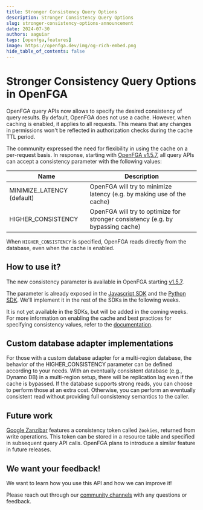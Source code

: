 ```yaml
---
title: Stronger Consistency Query Options
description: Stronger Consistency Query Options
slug: stronger-consistency-options-announcement
date: 2024-07-30
authors: aaguiar
tags: [openfga,features]
image: https://openfga.dev/img/og-rich-embed.png
hide_table_of_contents: false
---
```

# Stronger Consistency Query Options in OpenFGA

OpenFGA query APIs now allows to specify the desired consistency of query results. By default, OpenFGA does not use a cache. However, when caching is enabled, it applies to all requests. This means that any changes in permissions won't be reflected in authorization checks during the cache TTL period.

The community expressed the need for flexibility in using the cache on a per-request basis. In response, starting with [OpenFGA v1.5.7](https://github.com/openfga/openfga/releases/tag/v1.5.7), all query APIs can accept a consistency parameter with the following values:

| Name                        | Description                                                                                                   |  
|-----------------------------|---------------------------------------------------------------------------------------------------------------|
| MINIMIZE_LATENCY (default)  | OpenFGA will try to minimize latency (e.g. by making use of the cache)  | 
| HIGHER_CONSISTENCY          |  OpenFGA will try to optimize for stronger consistency (e.g. by bypassing cache)   |

When `HIGHER_CONSISTENCY` is specified, OpenFGA reads directly from the database, even when the cache is enabled.

## How to use it?

The new consistency parameter is available in OpenFGA starting [v1.5.7](https://github.com/openfga/openfga/releases/tag/v1.5.7). 

The parameter is already exposed in the [Javascript SDK](https://github.com/openfga/js-sdk/) and the [Python SDK](https://github.com/openfga/python-sdk/). We'll implement it in the rest of the SDKs in the following weeks.

It is not yet available in the SDKs, but will be added in the coming weeks. For more information on enabling the cache and best practices for specifying consistency values, refer to the [documentation](https://openfga.dev/docs/interacting/consistency).

## Custom database adapter implementations

For those with a custom database adapter for a multi-region database, the behavior of the HIGHER_CONSISTENCY parameter can be defined according to your needs. With an eventually consistent database (e.g., Dynamo DB) in a multi-region setup, there will be replication lag even if the cache is bypassed. If the database supports strong reads, you can choose to perform those at an extra cost. Otherwise, you can perform an eventually consistent read without providing full consistency semantics to the caller.

## Future work

[Google Zanzibar](https://zanzibar.academy) features a consistency token called `Zookies`, returned from write operations. This token can be stored in a resource table and specified in subsequent query API calls. OpenFGA plans to introduce a similar feature in future releases.

## We want your feedback!

We want to learn how you use this API and how we can improve it!

Please reach out through our [community channels](https://openfga.dev/community) with any questions or feedback.
